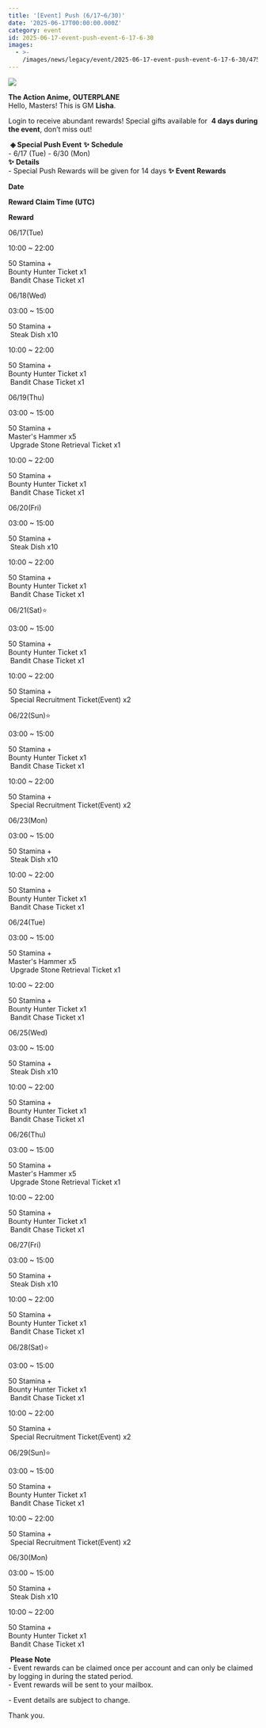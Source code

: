 ```yaml
---
title: '[Event] Push (6/17~6/30)'
date: '2025-06-17T00:00:00.000Z'
category: event
id: 2025-06-17-event-push-event-6-17-6-30
images:
  - >-
    /images/news/legacy/event/2025-06-17-event-push-event-6-17-6-30/4759c200b4a94ca4a56a76260f0d31bb.webp
---
```


![](/images/news/legacy/event/2025-06-17-event-push-event-6-17-6-30/4759c200b4a94ca4a56a76260f0d31bb.webp)  
  

**The Action Anime,** **OUTERPLANE**          
Hello, Masters! This is GM **Lisha**.  
  
Login to receive abundant rewards! Special gifts available for  **4 days during the event**, don’t miss out!  
  
 **◈ Special Push Event** **✨** **Schedule**      
\- 6/17 (Tue) - 6/30 (Mon)  
**✨** **Details**     
\- Special Push Rewards will be given for 14 days **✨** **Event Rewards** 

**Date**

**Reward Claim Time (UTC)**

**Reward**

06/17(Tue)

10:00 ~ 22:00

50 Stamina +  
Bounty Hunter Ticket x1  
 Bandit Chase Ticket x1

06/18(Wed)

03:00 ~ 15:00

50 Stamina +  
 Steak Dish x10

10:00 ~ 22:00

50 Stamina +  
Bounty Hunter Ticket x1  
 Bandit Chase Ticket x1

06/19(Thu)

03:00 ~ 15:00

50 Stamina +  
Master's Hammer x5  
 Upgrade Stone Retrieval Ticket x1

10:00 ~ 22:00

50 Stamina +  
Bounty Hunter Ticket x1  
 Bandit Chase Ticket x1

06/20(Fri)

03:00 ~ 15:00

50 Stamina +  
 Steak Dish x10

10:00 ~ 22:00

50 Stamina +  
Bounty Hunter Ticket x1  
 Bandit Chase Ticket x1

06/21(Sat)⭐

03:00 ~ 15:00

50 Stamina +  
Bounty Hunter Ticket x1  
 Bandit Chase Ticket x1

10:00 ~ 22:00

50 Stamina +  
 Special Recruitment Ticket(Event) x2

06/22(Sun)⭐

03:00 ~ 15:00

50 Stamina +  
Bounty Hunter Ticket x1  
 Bandit Chase Ticket x1

10:00 ~ 22:00

50 Stamina +  
 Special Recruitment Ticket(Event) x2

06/23(Mon)

03:00 ~ 15:00

50 Stamina +  
 Steak Dish x10

10:00 ~ 22:00

50 Stamina +  
Bounty Hunter Ticket x1  
 Bandit Chase Ticket x1

06/24(Tue)

03:00 ~ 15:00

50 Stamina +  
Master's Hammer x5  
 Upgrade Stone Retrieval Ticket x1

10:00 ~ 22:00

50 Stamina +  
Bounty Hunter Ticket x1  
 Bandit Chase Ticket x1

06/25(Wed)

03:00 ~ 15:00

50 Stamina +  
 Steak Dish x10

10:00 ~ 22:00

50 Stamina +  
Bounty Hunter Ticket x1  
 Bandit Chase Ticket x1

06/26(Thu)

03:00 ~ 15:00

50 Stamina +  
Master's Hammer x5  
 Upgrade Stone Retrieval Ticket x1

10:00 ~ 22:00

50 Stamina +  
Bounty Hunter Ticket x1  
 Bandit Chase Ticket x1

06/27(Fri)

03:00 ~ 15:00

50 Stamina +  
 Steak Dish x10

10:00 ~ 22:00

50 Stamina +  
Bounty Hunter Ticket x1  
 Bandit Chase Ticket x1

06/28(Sat)⭐

03:00 ~ 15:00

50 Stamina +  
Bounty Hunter Ticket x1  
 Bandit Chase Ticket x1

10:00 ~ 22:00

50 Stamina +  
 Special Recruitment Ticket(Event) x2

06/29(Sun)⭐

03:00 ~ 15:00

50 Stamina +  
Bounty Hunter Ticket x1  
 Bandit Chase Ticket x1

10:00 ~ 22:00

50 Stamina +  
 Special Recruitment Ticket(Event) x2

06/30(Mon)

03:00 ~ 15:00

50 Stamina +  
 Steak Dish x10

10:00 ~ 22:00

50 Stamina +  
Bounty Hunter Ticket x1  
 Bandit Chase Ticket x1

 **Please Note**  
\- Event rewards can be claimed once per account and can only be claimed by logging in during the stated period.  
\- Event rewards will be sent to your mailbox.

\- Event details are subject to change.  
  
Thank you.

